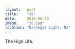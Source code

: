 ```yaml
---
layout:   post
title:    "36"
date:     2016-06-30
image:    "36.jpg"
location: "Barnegat Light, NJ"
---
```


The High Life.
